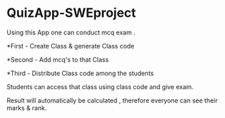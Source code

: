 # QuizApp-SWEproject

Using this App one can conduct mcq exam .

*First - Create Class & generate Class code

*Second - Add mcq's to that Class

*Third - Distribute Class code among the students


Students can access that class using class code and give exam.

Result will automatically be calculated , therefore everyone can see their marks & rank.
